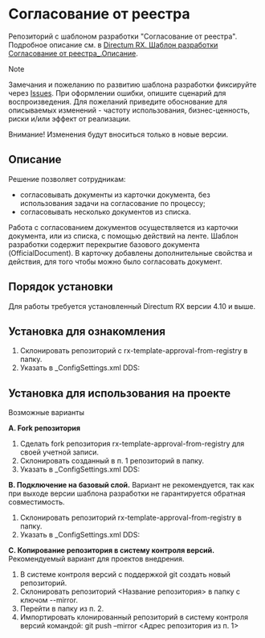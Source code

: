 # Согласование от реестра
Репозиторий с шаблоном разработки "Согласование от реестра". Подробное описание см. в [Directum RX. Шаблон разработки Согласование от реестра_.Описание](https://github.com/DirectumCompany/rx-template-approval-from-registry/tree/main/docs).
> [!NOTE]
> Замечания и пожеланию по развитию шаблона разработки фиксируйте через [Issues](https://github.com/DirectumCompany/rx-template-approval-from-registry/issues).
При оформлении ошибки, опишите сценарий для воспроизведения. Для пожеланий приведите обоснование для описываемых изменений - частоту использования, бизнес-ценность, риски и/или эффект от реализации.
> 
> Внимание! Изменения будут вноситься только в новые версии.

## Описание
Решение позволяет сотрудникам:
-	согласовывать документы из карточки документа, без использования задачи на согласование по процессу;
-	согласовывать несколько документов из списка.

Работа с согласованием документов осуществляется из карточки документа, или из списка, с помощью действий на ленте. Шаблон разработки содержит перекрытие базового документа (OfficialDocument). В карточку добавлены дополнительные свойства и действия, для того чтобы 
можно было согласовать документ.

## Порядок установки
Для работы требуется установленный Directum RX версии 4.10 и выше.

## Установка для ознакомления
1. Склонировать репозиторий с rx-template-approval-from-registry в папку.
2. Указать в _ConfigSettings.xml DDS:
<block name="REPOSITORIES">
  <repository folderName="Base" solutionType="Base" url="" /> 
  <repository folderName="<Папка из п.1>" solutionType="Work" 
     url="https://github.com/DirectumCompany/rx-template-approval-from-registry" />
</block>

## Установка для использования на проекте
Возможные варианты

**A. Fork репозитория**
1. Сделать fork репозитория rx-template-approval-from-registry для своей учетной записи.
2. Склонировать созданный в п. 1 репозиторий в папку.
3. Указать в _ConfigSettings.xml DDS:
<block name="REPOSITORIES">
  <repository folderName="Base" solutionType="Base" url="" /> 
  <repository folderName="<Папка из п.2>" solutionType="Work" 
     url="https://github.com/DirectumCompany/rx-template-approval-from-registry" />
</block>

**B. Подключение на базовый слой.**
Вариант не рекомендуется, так как при выходе версии шаблона разработки не гарантируется обратная совместимость.
1. Склонировать репозиторий rx-template-approval-from-registry в папку.
2. Указать в _ConfigSettings.xml DDS:
<block name="REPOSITORIES">
  <repository folderName="Base" solutionType="Base" url="" /> 
  <repository folderName="<Папка из п.1>" solutionType="Base" 
     url="<Адрес репозитория gitHub>" />
  <repository folderName="<Папка для рабочего слоя>" solutionType="Work" 
     url="<Адрес репозитория для рабочего слоя>" />
</block>

**C. Копирование репозитория в систему контроля версий.**
Рекомендуемый вариант для проектов внедрения.
1. В системе контроля версий с поддержкой git создать новый репозиторий.
2. Склонировать репозиторий <Название репозитория> в папку с ключом --mirror.
3. Перейти в папку из п. 2.
4. Импортировать клонированный репозиторий в систему контроля версий командой:
git push –mirror <Адрес репозитория из п. 1>
